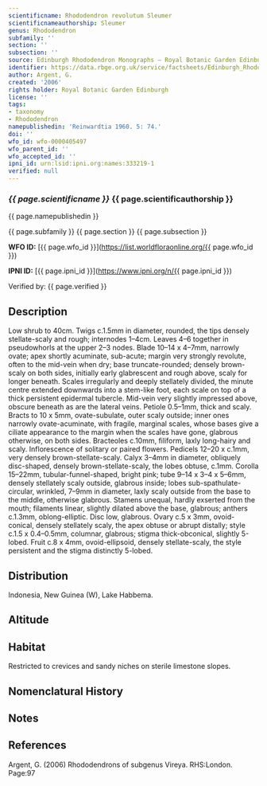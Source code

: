```yaml
---
scientificname: Rhododendron revolutum Sleumer
scientificnameauthorship: Sleumer
genus: Rhododendron
subfamily: ''
section: ''
subsection: ''
source: Edinburgh Rhododendron Monographs – Royal Botanic Garden Edinburgh
identifier: https://data.rbge.org.uk/service/factsheets/Edinburgh_Rhododendron_Monographs.xhtml
author: Argent, G.
created: '2006'
rights holder: Royal Botanic Garden Edinburgh
license: ''
tags:
- taxonomy
- Rhododendron
namepublishedin: 'Reinwardtia 1960. 5: 74.'
doi: ''
wfo_id: wfo-0000405497
wfo_parent_id: ''
wfo_accepted_id: ''
ipni_id: urn:lsid:ipni.org:names:333219-1
verified: null
---
```

### _{{ page.scientificname }}_ {{ page.scientificauthorship }}
 {{ page.namepublishedin }}

{{ page.subfamily }} {{ page.section }} {{ page.subsection }}

**WFO ID:** [{{ page.wfo_id }}](https://list.worldfloraonline.org/{{ page.wfo_id }})

**IPNI ID:** [{{ page.ipni_id }}](https://www.ipni.org/n/{{ page.ipni_id }})

Verified by: {{ page.verified }}



## Description
Low shrub to 40cm. Twigs c.1.5mm in diameter, rounded, the tips densely stellate-scaly and rough; internodes 1–4cm. Leaves 4–6 together in pseudowhorls at the upper 2–3 nodes. Blade 10–14 x 4–7mm, narrowly ovate; apex shortly acuminate, sub-acute; margin very strongly revolute, often to the mid-vein when dry; base truncate-rounded; densely brown-scaly on both sides, initially early glabrescent and rough above, scaly for longer beneath. Scales irregularly and deeply stellately divided, the minute centre extended downwards into a stem-like foot, each scale on top of a thick persistent epidermal tubercle. Mid-vein very slightly impressed above, obscure beneath as are the lateral veins. Petiole 0.5–1mm, thick and scaly. Bracts to 10 x 5mm, ovate-subulate, outer scaly outside; inner ones narrowly ovate-acuminate, with fragile, marginal scales, whose bases give a ciliate appearance to the margin when the scales have gone, glabrous otherwise, on both sides. Bracteoles c.10mm, filiform, laxly long-hairy and scaly. Inflorescence of solitary or paired flowers. Pedicels 12–20 x c.1mm, very densely brown-stellate-scaly. Calyx 3–4mm in diameter, obliquely disc-shaped, densely brown-stellate-scaly, the lobes obtuse, c.1mm. Corolla 15–22mm, tubular-funnel-shaped, bright pink; tube 9–14 x 3–4 x 5–6mm, densely stellately scaly outside, glabrous inside; lobes sub-spathulate-circular, wrinkled, 7–9mm in diameter, laxly scaly outside from the base to the middle, otherwise glabrous. Stamens unequal, hardly exserted from the mouth; filaments linear, slightly dilated above the base, glabrous; anthers c.1.3mm, oblong-­elliptic. Disc low, glabrous. Ovary c.5 x 3mm, ovoid-conical, densely stellately scaly, the apex obtuse or abrupt distally; style c.1.5 x 0.4–0.5mm, columnar, glabrous; stigma thick-obconical, slightly 5-lobed. Fruit c.8 x 4mm, ovoid-­ellipsoid, densely stellate-scaly, the style persistent and the stigma distinctly 5-lobed.

## Distribution
Indonesia, New Guinea (W), Lake Habbema.

## Altitude


## Habitat
Restricted to crevices and sandy niches on sterile limestone slopes.

## Nomenclatural History

                       
## Notes


## References

Argent, G. (2006) Rhododendrons of subgenus Vireya. RHS:London. Page:97
